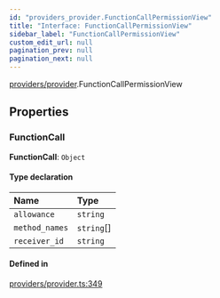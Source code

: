 ```yaml
---
id: "providers_provider.FunctionCallPermissionView"
title: "Interface: FunctionCallPermissionView"
sidebar_label: "FunctionCallPermissionView"
custom_edit_url: null
pagination_prev: null
pagination_next: null
---
```


[providers/provider](../modules/providers_provider.md).FunctionCallPermissionView

## Properties

### FunctionCall

 **FunctionCall**: `Object`

#### Type declaration

| Name | Type |
| :------ | :------ |
| `allowance` | `string` |
| `method_names` | `string`[] |
| `receiver_id` | `string` |

#### Defined in

[providers/provider.ts:349](https://github.com/maxhr/near--near-api-js/blob/d8efa7d5/packages/near-api-js/src/providers/provider.ts#L349)
